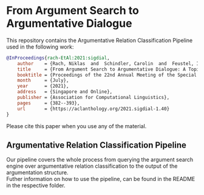 # From Argument Search to Argumentative Dialogue
This repository contains the Argumentative Relation Classification Pipeline used in the following work:
```bibtex
@InProceedings{rach-EtAl:2021:sigdial,
	author    = {Rach, Niklas  and  Schindler, Carolin  and  Feustel, Isabel  and  Daxenberger, Johannes  and  Minker, Wolfgang  and  Ultes, Stefan},
	title     = {From Argument Search to Argumentative Dialogue: A Topic-independent Approach to Argument Acquisition for Dialogue Systems},
	booktitle = {Proceedings of the 22nd Annual Meeting of the Special Interest Group on Discourse and Dialogue},
	month     = {July},
	year      = {2021},
	address   = {Singapore and Online},
	publisher = {Association for Computational Linguistics},
	pages     = {382--393},
	url       = {https://aclanthology.org/2021.sigdial-1.40}
}
```  
Please cite this paper when you use any of the material.

## Argumentative Relation Classification Pipeline
Our pipeline covers the whole process from querying the argument search engine over argumentative relation classification to the output of the argumentation structure.  
Futher information on how to use the pipeline, can be found in the README in the respective folder.
